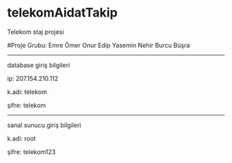# telekomAidatTakip
Telekom staj projesi

#Proje Grubu:
Emre
Ömer
Onur
Edip
Yasemin
Nehir
Burcu
Büşra

--------------------------

database giriş bilgileri

ip: 207.154.210.112

k.adi: telekom

şifre: telekom

--------------------------

sanal sunucu giriş bilgileri

k.adi: root

şifre: telekom123
